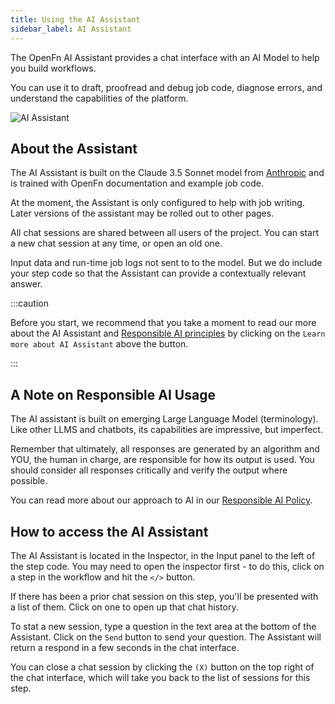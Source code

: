 ```yaml
---
title: Using the AI Assistant
sidebar_label: AI Assistant
---
```


The OpenFn AI Assistant provides a chat interface with an AI Model to help you
build workflows.

You can use it to draft, proofread and debug job code, diagnose errors, and
understand the capabilities of the platform.

![AI Assistant](/img/ai-chat-empty.png)

## About the Assistant

The AI Assistant is built on the Claude 3.5 Sonnet model from
[Anthropic](https://www.anthropic.com/) and is trained with OpenFn documentation
and example job code.

At the moment, the Assistant is only configured to help with job writing. Later
versions of the assistant may be rolled out to other pages.

All chat sessions are shared between all users of the project. You can start a
new chat session at any time, or open an old one.

Input data and run-time job logs not sent to to the model. But we do include
your step code so that the Assistant can provide a contextually relevant answer.

:::caution

Before you start, we recommend that you take a moment to read our more about the
AI Assistant and
[Responsible AI principles](https://www.openfn.org/responsible-ai/) by clicking
on the `Learn more about AI Assistant` above the button.

:::

## A Note on Responsible AI Usage

The AI assistant is built on emerging Large Language Model (terminology). Like
other LLMS and chatbots, its capabilities are impressive, but imperfect.

Remember that ultimately, all responses are generated by an algorithm and YOU,
the human in charge, are responsible for how its output is used. You should
consider all responses critically and verify the output where possible.

You can read more about our approach to AI in our
[Responsible AI Policy](https://www.openfn.org/ai).

## How to access the AI Assistant

The AI Assistant is located in the Inspector, in the Input panel to the left of
the step code. You may need to open the inspector first - to do this, click on a
step in the workflow and hit the `</>` button.

If there has been a prior chat session on this step, you'll be presented with a
list of them. Click on one to open up that chat history.

To stat a new session, type a question in the text area at the bottom of the
Assistant. Click on the `Send` button to send your question. The Assistant will
return a respond in a few seconds in the chat interface.

You can close a chat session by clicking the `(X)` button on the top right of
the chat interface, which will take you back to the list of sessions for this
step.

